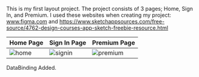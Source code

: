This is my first layout project. The project consists of 3 pages; Home, Sign In, and Premium. I used these websites when creating my project: www.figma.com and https://www.sketchappsources.com/free-source/4762-design-courses-app-sketch-freebie-resource.html

| Home Page  | Sign In Page | Premium Page |
| ------------- | ------------- | ------------- |
|![home](https://user-images.githubusercontent.com/103462183/164427431-3cdc149e-f631-498d-ac2b-c40dbd809de9.png) | ![signin](https://user-images.githubusercontent.com/103462183/164427597-988cd9cb-bb08-44f5-90d2-e8c83cc4a6d7.png) | ![premium](https://user-images.githubusercontent.com/103462183/164427656-b1927e16-51d4-4c1a-a04d-e06b0a76486a.png) |


DataBinding Added.
